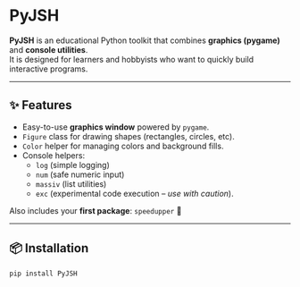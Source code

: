 # PyJSH

**PyJSH** is an educational Python toolkit that combines **graphics (pygame)** and **console utilities**.  
It is designed for learners and hobbyists who want to quickly build interactive programs.

---

## ✨ Features
- Easy-to-use **graphics window** powered by `pygame`.
- `Figure` class for drawing shapes (rectangles, circles, etc).
- `Color` helper for managing colors and background fills.
- Console helpers:
  - `log` (simple logging)
  - `num` (safe numeric input)
  - `massiv` (list utilities)
  - `exc` (experimental code execution – *use with caution*).

Also includes your **first package**: `speedupper` 🎉

---

## 📦 Installation

```bash
pip install PyJSH